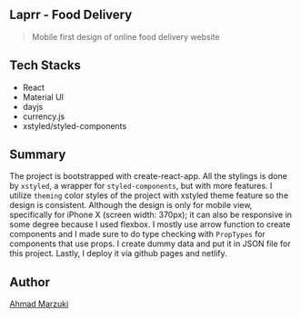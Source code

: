 ## Laprr - Food Delivery

> Mobile first design of online food delivery website

## Tech Stacks

- React
- Material UI
- dayjs
- currency.js
- xstyled/styled-components

## Summary

The project is bootstrapped with create-react-app. All the stylings is done by `xstyled`, a wrapper for `styled-components`, but with more features. I utilize `theming` color styles of the project with xstyled theme feature so the design is consistent. Although the design is only for mobile view, specifically for iPhone X (screen width: 370px); it can also be responsive in some degree because I used flexbox. I mostly use arrow function to create components and I made sure to do type checking with `PropTypes` for components that use props. I create dummy data and put it in JSON file for this project. Lastly, I deploy it via github pages and netlify.

## Author

[Ahmad Marzuki](https://ahmadmarzuki.com)
